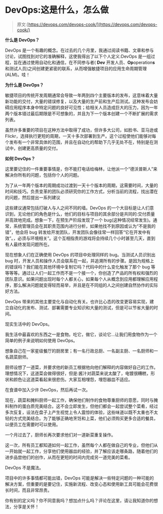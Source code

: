 # DevOps:这是什么，怎么做

> 原文:[https://devops.com/devops-cook/](https://devops.com/devops-cook/)

**什么是 DevOps？**

DevOps 是一个有趣的概念。在过去的几个月里，我通过阅读书籍、文章和参与讨论，试图找到对它的准确解释，这使我得出了以下个人定义:DevOps 是一组过程，旨在通过使用自动化和通信，在不同参与者( **Dev** 开发人员、**Op**operation**s**和测试人员)之间创建更紧密的联系，从而增强敏捷项目的应用生命周期管理(ALM)。哇！

**为什么是 DevOps？**

敏捷项目的传统开发周期通常会导致一年两到四个主要版本的发布，这意味着大量新功能的交付，大量的错误修复，以及大量的生产前和生产后测试。这种发布会妨碍应用程序本身中特定问题的良好可见性；给相关人员造成巨大的压力，因为一年两个版本错过最后期限是不可想象的，并且为下一个版本创建一个不断扩展的需求列表。

虽然许多重要的项目在这种方法中取得了成功，但许多大公司，如脸书、亚马逊或 Flickr，选择执行更短的周期，一天十多次部署到生产。这个过程使他们能够对每个发布有一个非常具体的范围，并且在自动化的帮助下几乎无处不在，特别是在测试中，创建更高质量的交付。

**如何 DevOps？**

这里要记住的一件重要事情是，你不能打电话给梅林，让他派一个“德沃普斯人”来解决你所有的问题，包括你个人的问题。

为了从一年两个版本的周期成功过渡到一天十个版本的周期，这需要时间，大量的时间和技巧。负责变革的团队必须研究你的工作方式，分析当前的流程，找出潜在的问题，然后提出一系列建议

这些建议通常包括打破人与人之间不同的墙。DevOps 的一个大目标是让人们意识到，无论他们的角色是什么，他们的目标与项目的其余部分是共同的:交付质量并高效地完成。想象一下，在预生产阶段发现了一个 bug(这种情况经常发生)。通常，系统管理员会在其职责范围内进行分析，如果他找不到原因或认为“不是我的错”，他会将 bug 转发给开发团队，开发团队会像往常一样回答“它在开发中有效”。，必须与环境相关”。这个互相指责的游戏将会持续几个小时甚至几天，直到有人最终发现问题所在。

现在想象人们在正确使用 DevOps 的项目中处理同样的 bug。当测试人员识别出 bug 时，开发人员和操作人员会联系在一起，并追溯所有的步骤。是因为规格上的错误吗？我们能在其他环境中复制它吗？代码中的什么变化触发了那个 bug 等等等等。通过让人们一起工作而不是一个接一个，你创造了产品的所有权和强烈的团队意识。如果问题出现时每个人都关心，如果每个人从概念到应用都理解应用程序，那么解决问题就变得轻而易举，并且是在不同组的人之间创建自然协作的实际好方法。

DevOps 带来的其他主要变化与自动化有关。也许比心态的改变更容易实现，建立自动化的发布、测试、部署需要专业知识和大量的测试，但是可以节省大量的时间。

现实生活中的 DevOps。

我生活中最喜欢的东西之一是食物。吃它，做它，谈论它…让我们用食物作为一个简单的例子来说明如何使用 DevOps。

想象自己在一家星级餐厅的厨房里；有一名行政总厨、一名副主厨、一名厨师和一名蔬菜厨师。

厨师设想了一道菜，并要求他的新员工根据他向他们解释的内容做好自己的工作。理想情况下，这道菜会做得很好，但是:酱汁对蔬菜来说太酸了，电镀很糟糕，形状和颜色让这道菜看起来很悲伤。大家互相埋怨，埋怨器皿不适应。

在食谱中加入少许 DevOps，然后再试一次。

现在，蔬菜和腌料厨师一起工作，确保他们制作的食物尊重厨师的意愿，同时与腌料制作的蛋白质完美结合。这不会立即发生，但他们都会一起尝试整个菜肴，经过多次反复，设法在盘子上产生视觉上令人震惊的体验，这些味道以既不太重也不太轻的方式完美结合。为了能够正确地烹饪和上菜，他们必须购买更多合适的餐具，以便员工在需要时可以使用。

一个月过去了，厨师长再次要求他们对一道新菜重复操作。

这一次，所有员工都知道如何一起工作，虽然每个人都在做自己的专业，但他们从一开始就一起工作，分享他们使用器皿的经验，并了解应该走哪条路，随着他们的进步品尝他们的创作，从而在更短的时间内完成另一道完美的菜肴。

DevOps 不是魔法。

项目中的许多事情都可能出错，DevOps 可能是解决一些特定问题的一种可能的解决方案，但重要的是要记住，实施新流程、改变心态和使用新工具可能会花费很长时间，而且非常昂贵。

你有别的定义吗？你不同意我吗？想加点什么吗？评论在这里，请让我知道你的想法，分享是关怀！